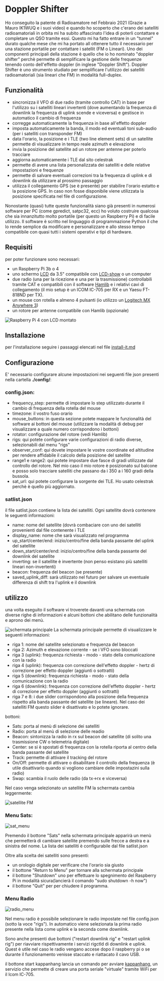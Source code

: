 # Doppler Shifter

Ho conseguito la patente di Radioamatore nel Febbraio 2021 (Grazie a Mauro IK1WUQ e i suoi video) e quando ho scoperto che c'erano dei satelliti radioamatoriali in orbita mi ha subito affascinato l'idea di poterli contattare e completare un QSO tramite essi.
Questo mi ha fatto entrare in un "tunnel" durato qualche mese che mi ha portato all ottenere tutto il necessario per una stazione portatile per contattare i satellit (FM o Lineari).
Uno dei componenti principali della stazione è quello che io ho nominato "doppler shifter" perchè permette di semplificare la gestione delle frequenze tenendo conto dell'effetto doppler (in inglese "Doppler Shift").
Doppler Shifter è uno strumento studiato per semplificare l'utilizzo dei satelliti radioamatoriali (sia lineari che FM) in modalità full-duplex.


## Funzionalità

- sincronizza il VFO di due radio (tramite controllo CAT) in base per l'utilizzo su i satelliti lineari invertenti (dove aumentando la frequenza di downlink la frequenza di uplink scende e viceversa) e gestisce in automatico il cambio di frequenza
- corregge automaticamente la frequenza in base all'effetto doppler
- imposta automaticamente la banda, il modo ed eventuali toni sub-audio (per i satelliti con transponder FM)
- data l'orario, la posizione e i TLE (two line element sets) di un satellite permette di visualizzare in tempo reale azimuth e elevazione
- invia la posizione del satellite ad un rotore per antenne per poterlo tracciare
- aggiorna automaticamente i TLE dal sito celestrak
- permette di avere una lista personalizzata dei satelliti e delle relative impostazioni e frequenze
- permette di salvare eventuali correzioni tra la frequenza di uplink e di downlink da utilizzare al prossimo passaggio
- utilizza il collegamento GPS (se è presente) per stabilire l'orario estatto e la posizione GPS. In caso non fosse disponibile viene utilizzata la posizione specificata nel file di configurazione.

Nonostante (quasi) tutte queste funzionalità siano già presenti in numerosi software per PC (come gpredict, satpc32, ecc) ho voluto costruire qualcosa che sia innanzitutto molto portatile (per questo un Raspberry Pi) e di facile utilizzo. 
Il software è scritto nel linguaggio di programmazione Python il che lo rende semplice da modificare e personalizzare e allo stesso tempo compatibile con quasi tutti i sistemi operativi e tipi di hardware.

## Requisiti

per poter funzionare sono necessari:

- un Raspberry Pi 3b o 4
- uno schermo [LCD](http://www.lcdwiki.com/3.5inch_RPi_Display) da 3.5" compatibile con [LCD-show](https://github.com/goodtft/LCD-show) o un computer 
- due radio (una per la ricezione e una per la trasmissione) controllabili tramite CAT e compatibili con il software [Hamlib](https://hamlib.github.io) e i relativi cavi di collegamento (il mio setup è un ICOM IC-705 per RX e un Yaesu FT-818ND per TX).
- un mouse con rotella e almeno 4 pulsanti (io utilizzo un [Logitech MX Anywhere 3](https://www.logitech.com/it-it/products/mice/mx-anywhere-3.html))
- un rotore per antenne compatibile con Hamlib (opzionale) 


![Raspberry Pi 4 con LCD montato ](./images/doppler_shifter_raspberry.jpg?raw=true)

## Installazione

per l'installazione seguire i passaggi elencati nel file [install-it.md](./install-it.md)

## Configurazione

E' necessario configurare alcune impostazioni nei seguenti file json presenti nella cartella **./config/**:

 ### config.json:
 - frequency_step: permette di impostare lo step utilizzato durante il cambio di frequenza della rotella del mouse
 - timezone: il vostro fuso orario
 - mouse_buttons: in questa sezione potete mappare le funzionalità del software ai bottoni del mouse (utilizzare la modalità di debug per visualizzare a quale numero corrispondono i bottoni)
 - rotator: configurazione del rotore (vedi Hamlib)
 - rigs: qui potete configurare varie configurazioni di radio diverse, selezionabili dal menu "rigs"
 - observer_conf: qui dovete impostare le vostre coordinate ed altitudine per rendere affidabile il calcolo della posizione del satellite
 - range1 e range2: qui potete impostare due fasce di gradi utilizzate dal controllo del rotore. Nel mio caso il mio rotore è posizionato sul balcone e posso solo tracciare satelliti che passano da i 350 a i 160 gradi della bussola.
 - sat_url: qui potete configurare la sorgente dei TLE. Ho usato celestrak perchè è quello più aggiornato.

### satlist.json
il file satlist.json contiene la lista dei satelliti. Ogni satellite dovrà contenere le seguenti informazioni:

- name: nome del satellite (dovrà combaciare con uno dei satelliti provenienti dal file contenente i TLE
- display_name: nome che sarà visualizzato nel programma
- up_start/center/end: inizio/centro/fine della banda passante del uplink del satellite
- down_start/center/end: inizio/centro/fine della banda passante del downlink del satellite
- inverting: se il satellite è invertente (non penso esistano più satelliti lineari non-invertenti)
- beacon: frequenza del beacon (se presente)
- saved_uplink_diff: sarà utilizzato nel futuro per salvare un eventuale differenza di shift tra l'uplink e il downlink



## utilizzo

una volta eseguito il software vi troverete davanti una schermata con diverse righe di informazioni e alcuni bottoni che abilitano delle funzionalità e aprono dei menù.

![schermata principale](./images/main_screen_istruzioni.png?raw=true)
La schermata principale permette di visualizzare le seguenti informazioni:

- riga 1: nome del satellite selezionato e frequenza del beacon
- riga 2: Azimuth e elevazione corrente - se i VFO sono bloccati
- riga 3 (uplink): frequenza richiesta - modo - stato della comunicazione con la radio
- riga 4 (uplink): frequenza con correzione dell'effetto doppler  - hertz di correzione per effetto doppler (aggiunti o sottratti)
- riga 5 (downlink): frequenza richiesta - modo - stato della comunicazione con la radio
- riga 6 (downlink): frequenza con correzione dell'effetto doppler  - hertz di correzione per effetto doppler (aggiunti o sottratti)
- riga 7 e 8: i due slider corrispondono alla posizione della frequenza rispetto alla banda passante del satellite (se lineare). Nel caso dei satelliti FM questo slider è disattivato e lo potete ignorare.

bottoni:

- Sats: porta al menù di selezione dei satelliti
- Radio: porta al menù di selezione delle readio
- Beacon: sintonizza la radio in rx sul beacon del satellite (di solito una trasmissione CW o telemetria digitale)
- Center: se si è spostati di frequenza con la rotella riporta al centro della banda passante del satellite
- Track: permette di attivare il tracking del rotore
- On/Off: permette di attivare o disabilitare il controllo della frequenza (è utile disattivarlo quando si vogliono cambiare delle impostazini sulla radio)
- Swap: scambia il ruolo delle radio (da tx->rx e viceversa)

Nel caso venga selezionato un satellite FM la schermata cambia leggermente:

![satellite FM](./images/fm-sat.png?raw=true)
### Menu Sats:
![sat_menu](./images/sat_menu.png?raw=true)

Premendo il bottone "Sats" nella schermata principale apparirà un menù che permetterà di cambiare satellite premendo sulle frecce a destra e a sinistra del nome. La lista dei satelliti è configurabile dal file satlist.json

Oltre alla scelta dei satelliti sono presenti:

- un orologio digitale per verificare che l'orario sia giusto
- il bottone "Return to Menu" per tornare alla schermata principale
- il bottone "Shutdown" uno per effettuare lo spegnimento del Raspberry Pi in modalità sicura(lancierà il comando "sudo shutdown -h now") 
- il bottone "Quit" per per chiudere il programma.

### Menu Radio
![radio_menu](./images/radio_menu.png?raw=true)

Nel menu radio è possibile selezionare le radio impostate nel file config.json (sotto la voce "rigs"). In automatico viene selezionata la prima radio presente nella lista come uplink e la seconda come downlink.

Sono anche presenti due bottoni ("restart downlink rig" e "restart uplink rig") per riavviare rispettivamente i servizi rigctld di downlink e uplink. Quest è utile nel caso le radio vengano accese dopo il raspberry pi o se durante il funzionamento venisse staccato e riattacato il cavo USB.

il bottone start kappanhang lancia un comando per avviare [kappanhang](https://github.com/nonoo/kappanhang), un servizio che permette di creare una porta seriale "virtuale" tramite WiFi per il Icom IC-705.

